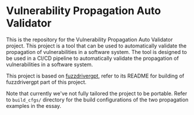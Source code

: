 # Vulnerability Propagation Auto Validator

This is the repository for the Vulnerability Propagation Auto Validator project. This project is a tool that can be used to automatically validate the propagation of vulnerabilities in a software system. The tool is designed to be used in a CI/CD pipeline to automatically validate the propagation of vulnerabilities in a software system.

This project is based on [fuzzdrivergpt](https://github.com/occia/fuzzdrivergpt), refer to its README for building of fuzzdrivergpt part of this project.

Note that currently we've not fully tailored the project to be portable. Refer to `build_cfgs/` directory for the build configurations of the two propagation examples in the essay.
